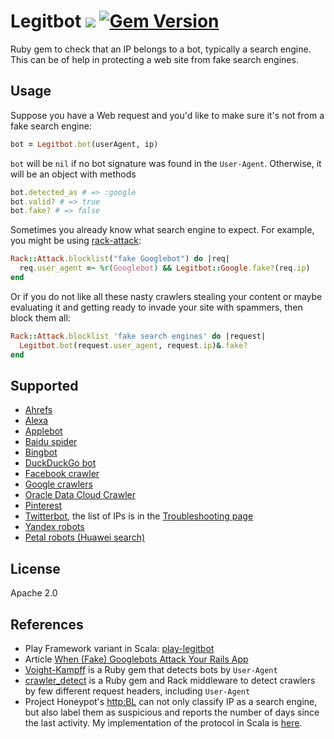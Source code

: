 # Legitbot ![](https://github.com/alaz/legitbot/workflows/build/badge.svg) [![Gem Version](https://badge.fury.io/rb/legitbot.svg)](https://badge.fury.io/rb/legitbot)

Ruby gem to check that an IP belongs to a bot, typically a search
engine. This can be of help in protecting a web site from fake search
engines.

## Usage

Suppose you have a Web request and you'd like to make sure it's not from a fake
search engine:

```ruby
bot = Legitbot.bot(userAgent, ip)
```

`bot` will be `nil` if no bot signature was found in the `User-Agent`. Otherwise,
it will be an object with methods

```ruby
bot.detected_as # => :google
bot.valid? # => true
bot.fake? # => false
```

Sometimes you already know what search engine to expect. For example, you might
be using [rack-attack](https://github.com/kickstarter/rack-attack):

```ruby
Rack::Attack.blocklist("fake Googlebot") do |req|
  req.user_agent =~ %r(Googlebot) && Legitbot::Google.fake?(req.ip)
end
```

Or if you do not like all these nasty crawlers stealing your content or
maybe evaluating it and getting ready to invade your site with spammers,
then block them all:

```ruby
Rack::Attack.blocklist 'fake search engines' do |request|
  Legitbot.bot(request.user_agent, request.ip)&.fake?
end
```

## Supported

* [Ahrefs](https://ahrefs.com/robot)
* [Alexa](https://support.alexa.com/hc/en-us/articles/360046707834-What-are-the-IP-addresses-for-Alexa-s-Certify-and-Site-Audit-crawlers-)
* [Applebot](https://support.apple.com/en-us/HT204683)
* [Baidu spider](http://help.baidu.com/question?prod_en=master&class=498&id=1000973)
* [Bingbot](https://blogs.bing.com/webmaster/2012/08/31/how-to-verify-that-bingbot-is-bingbot/)
* [DuckDuckGo bot](https://duckduckgo.com/duckduckbot)
* [Facebook crawler](https://developers.facebook.com/docs/sharing/webmasters/crawler)
* [Google crawlers](https://support.google.com/webmasters/answer/1061943)
* [Oracle Data Cloud Crawler](https://www.oracle.com/corporate/acquisitions/grapeshot/crawler.html)
* [Pinterest](https://help.pinterest.com/en/articles/about-pinterest-crawler-0)
* [Twitterbot](https://developer.twitter.com/en/docs/tweets/optimize-with-cards/guides/getting-started), the list of IPs is in the [Troubleshooting page](https://developer.twitter.com/en/docs/tweets/optimize-with-cards/guides/troubleshooting-cards)
* [Yandex robots](https://yandex.com/support/webmaster/robot-workings/check-yandex-robots.xml)
* [Petal robots (Huawei search)](http://aspiegel.com/petalbot)

## License

Apache 2.0

## References

* Play Framework variant in Scala: [play-legitbot](https://github.com/osinka/play-legitbot)
* Article [When (Fake) Googlebots Attack Your Rails App](http://jessewolgamott.com/blog/2015/11/17/when-fake-googlebots-attack-your-rails-app/)
* [Voight-Kampff](https://github.com/biola/Voight-Kampff) is a Ruby gem that
  detects bots by `User-Agent`
* [crawler_detect](https://github.com/loadkpi/crawler_detect) is a Ruby gem and Rack
  middleware to detect crawlers by few different request headers, including `User-Agent`
* Project Honeypot's
  [http:BL](https://www.projecthoneypot.org/httpbl_api.php) can not only
  classify IP as a search engine, but also label them as suspicious and
  reports the number of days since the last activity. My implementation of
  the protocol in Scala is [here](https://github.com/osinka/httpbl).
